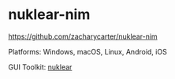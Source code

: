 # nuklear-nim

https://github.com/zacharycarter/nuklear-nim

Platforms: Windows, macOS, Linux, Android, iOS

GUI Toolkit: [nuklear](https://github.com/vurtun/nuklear/)

